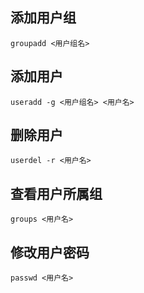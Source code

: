 ## 添加用户组

```shell
groupadd <用户组名>
```

## 添加用户

```shell
useradd -g <用户组名> <用户名>
```

## 删除用户

```shell
userdel -r <用户名>
```

## 查看用户所属组

```shell
groups <用户名>
```

## 修改用户密码

```shell
passwd <用户名>
```

